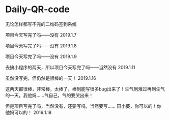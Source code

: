 # Daily-QR-code
无论怎样都写不完的二维码签到系统

项目今天写完了吗——没有       2019.1.7

项目今天写完了吗——没有       2019.1.8

项目今天写完了吗——没有       2019.1.9

去搞小程序的两天，所以项目今天写完了吗——当然没有        2019.1.11

虽然没写完，但仍然是很棒的一天！  2019.1.16

这两天都很棒，非常棒，太棒了，棒到能写很多bug出来了！生气到难过再到生气的一天，我他妈……气自己，气的要哭出来！

但是项目写完了吗，当然没有，还要写吗，当然要写…… 田小葵，你可以的！你他妈可以的！  2019.1.18
